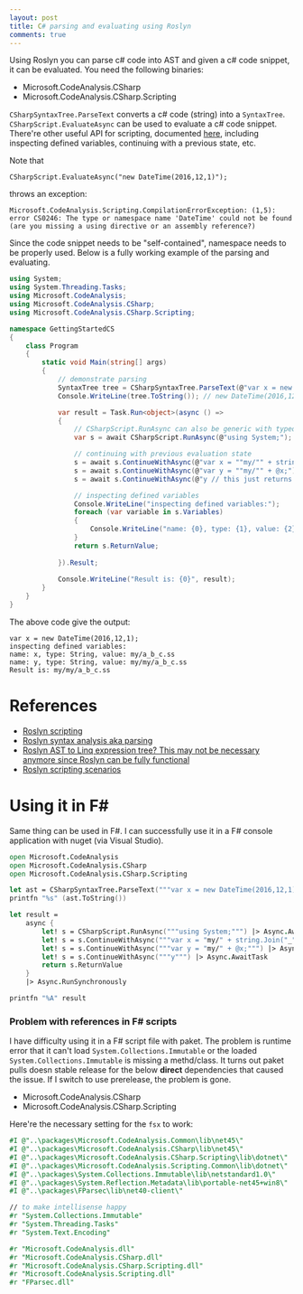```yaml
---
layout: post
title: C# parsing and evaluating using Roslyn
comments: true
---
```


Using Roslyn you can parse c# code into AST and given a c# code snippet, it can be evaluated. You need the following binaries:

* Microsoft.CodeAnalysis.CSharp
* Microsoft.CodeAnalysis.CSharp.Scripting

`CSharpSyntaxTree.ParseText` converts a c# code (string) into a `SyntaxTree`. `CSharpScript.EvaluateAsync` can be used to evaluate a c# code snippet. There're other useful API for scripting, documented [here][1], including inspecting defined variables, continuing with a previous state, etc.

Note that

    CSharpScript.EvaluateAsync("new DateTime(2016,12,1)");

throws an exception:

`Microsoft.CodeAnalysis.Scripting.CompilationErrorException: (1,5): error CS0246: The type or namespace name 'DateTime' could not be found (are you missing a using directive or an assembly reference?)`

Since the code snippet needs to be "self-contained", namespace needs to be properly used. Below is a fully working example of the parsing and evaluating.

```csharp
using System;
using System.Threading.Tasks;
using Microsoft.CodeAnalysis;
using Microsoft.CodeAnalysis.CSharp;
using Microsoft.CodeAnalysis.CSharp.Scripting;

namespace GettingStartedCS
{
    class Program
    {
        static void Main(string[] args)
        {
            // demonstrate parsing
            SyntaxTree tree = CSharpSyntaxTree.ParseText(@"var x = new DateTime(2016,12,1);");
            Console.WriteLine(tree.ToString()); // new DateTime(2016,12,1)

            var result = Task.Run<object>(async () =>
            {
                // CSharpScript.RunAsync can also be generic with typed ReturnValue
                var s = await CSharpScript.RunAsync(@"using System;");

                // continuing with previous evaluation state
                s = await s.ContinueWithAsync(@"var x = ""my/"" + string.Join(""_"", ""a"", ""b"", ""c"") + "".ss"";");
                s = await s.ContinueWithAsync(@"var y = ""my/"" + @x;");
                s = await s.ContinueWithAsync(@"y // this just returns y, note there is NOT trailing semicolon");

                // inspecting defined variables
                Console.WriteLine("inspecting defined variables:");
                foreach (var variable in s.Variables)
                {
                    Console.WriteLine("name: {0}, type: {1}, value: {2}", variable.Name, variable.Type.Name, variable.Value);
                }
                return s.ReturnValue;
                    
            }).Result;
            
            Console.WriteLine("Result is: {0}", result);
        }
    }
}
```

The above code give the output:

```
var x = new DateTime(2016,12,1);
inspecting defined variables:
name: x, type: String, value: my/a_b_c.ss
name: y, type: String, value: my/my/a_b_c.ss
Result is: my/my/a_b_c.ss
```


References
====
* [Roslyn scripting](https://github.com/dotnet/roslyn/wiki/Scripting-API-Samples#expr)
* [Roslyn syntax analysis aka parsing](https://github.com/dotnet/roslyn/wiki/Getting-Started-C%23-Syntax-Analysis)
* [Roslyn AST to Linq expression tree? This may not be necessary anymore since Roslyn can be fully functional](https://social.msdn.microsoft.com/Forums/vstudio/en-US/e6364fec-29c5-4f1d-95ce-796feb25a8a9/is-it-possible-to-convert-a-roslyn-ast-expression-tree-to-a-linq-expression-tree-is-there-a-roslyn?forum=roslyn)
* [Roslyn scripting scenarios][1]

Using it in F#
====
Same thing can be used in F#. I can successfully use it in a F# console application with nuget (via Visual Studio).

```fsharp
open Microsoft.CodeAnalysis
open Microsoft.CodeAnalysis.CSharp
open Microsoft.CodeAnalysis.CSharp.Scripting

let ast = CSharpSyntaxTree.ParseText("""var x = new DateTime(2016,12,1);""")
printfn "%s" (ast.ToString())

let result = 
    async {
        let! s = CSharpScript.RunAsync("""using System;""") |> Async.AwaitTask
        let! s = s.ContinueWithAsync("""var x = "my/" + string.Join("_", "a", "b", "c") + ".ss";""") |> Async.AwaitTask
        let! s = s.ContinueWithAsync("""var y = "my/" + @x;""") |> Async.AwaitTask
        let! s = s.ContinueWithAsync("""y""") |> Async.AwaitTask
        return s.ReturnValue
    }
    |> Async.RunSynchronously

printfn "%A" result
```

### Problem with references in F# scripts

I have difficulty using it in a F# script file with paket. The problem is runtime error that it can't load `System.Collections.Immutable` or the loaded `System.Collections.Immutable` is missing a methd/class. It turns out paket pulls doesn stable release for the below **direct** dependencies that caused the issue. If I switch to use prerelease, the problem is gone.

* Microsoft.CodeAnalysis.CSharp
* Microsoft.CodeAnalysis.CSharp.Scripting

Here're the necessary setting for the `fsx` to work:

```fsharp
#I @"..\packages\Microsoft.CodeAnalysis.Common\lib\net45\"
#I @"..\packages\Microsoft.CodeAnalysis.CSharp\lib\net45\"
#I @"..\packages\Microsoft.CodeAnalysis.CSharp.Scripting\lib\dotnet\"
#I @"..\packages\Microsoft.CodeAnalysis.Scripting.Common\lib\dotnet\"
#I @"..\packages\System.Collections.Immutable\lib\netstandard1.0\"
#I @"..\packages\System.Reflection.Metadata\lib\portable-net45+win8\"
#I @"..\packages\FParsec\lib\net40-client\"

// to make intellisense happy
#r "System.Collections.Immutable"
#r "System.Threading.Tasks"
#r "System.Text.Encoding"

#r "Microsoft.CodeAnalysis.dll"
#r "Microsoft.CodeAnalysis.CSharp.dll"
#r "Microsoft.CodeAnalysis.CSharp.Scripting.dll"
#r "Microsoft.CodeAnalysis.Scripting.dll"
#r "FParsec.dll"
```


[1]: https://github.com/dotnet/roslyn/wiki/Scripting-API-Samples#prevstate
